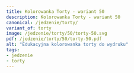 ```yaml
---
title: Kolorowanka Torty - wariant 50
description: Kolorowanka Torty - wariant 50
canonical: /jedzenie/torty/
variant_of: torty
image: /jedzenie/torty/50/torty-50.svg
pdf: /jedzenie/torty/50/torty-50.pdf
alt: "Edukacyjna kolorowanka torty do wydruku"
tags:
- jedzenie
- torty
---
```

